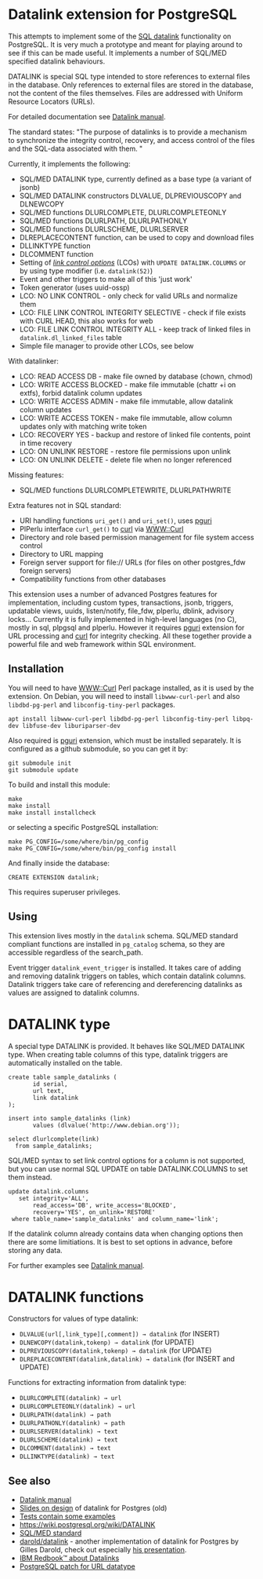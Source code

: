 Datalink extension for PostgreSQL
=================================

This attempts to implement some of the [SQL datalink](https://wiki.postgresql.org/wiki/DATALINK) functionality on PostgreSQL. It is very much a prototype and meant for playing around to see if this can be made useful.
It implements a number of SQL/MED specified datalink behaviours.

DATALINK is special SQL type intended to store references to external files in the database.
Only references to external files are stored in the database, not the content of the files themselves.
Files are addressed with Uniform Resource Locators (URLs).

For detailed documentation see [Datalink manual](https://github.com/lacanoid/datalink/blob/master/docs/README.md).

The standard states: "The purpose of datalinks is to provide a mechanism to synchronize the integrity control, recovery, and access control of the files and the SQL-data associated with them. "

Currently, it implements the following:
- SQL/MED DATALINK type, currently defined as a base type (a variant of jsonb)
- SQL/MED DATALINK constructors DLVALUE, DLPREVIOUSCOPY and DLNEWCOPY 
- SQL/MED functions DLURLCOMPLETE, DLURLCOMPLETEONLY
- SQL/MED functions DLURLPATH, DLURLPATHONLY
- SQL/MED functions DLURLSCHEME, DLURLSERVER
- DLREPLACECONTENT function, can be used to copy and download files
- DLLINKTYPE function
- DLCOMMENT function
- Setting of [*link control options*](https://wiki.postgresql.org/wiki/DATALINK#Datalink_attributes_per_SQL_spec) (LCOs) with `UPDATE DATALINK.COLUMNS` or by using type modifier (i.e. `datalink(52)`)
- Event and other triggers to make all of this 'just work'
- Token generator (uses uuid-ossp)
- LCO: NO LINK CONTROL - only check for valid URLs and normalize them
- LCO: FILE LINK CONTROL INTEGRITY SELECTIVE - check if file exists with CURL HEAD, this also works for web
- LCO: FILE LINK CONTROL INTEGRITY ALL - keep track of linked files in `datalink.dl_linked_files` table
- Simple file manager  to provide other LCOs, see below

With datalinker:
- LCO: READ ACCESS DB - make file owned by database (chown, chmod)
- LCO: WRITE ACCESS BLOCKED - make file immutable (chattr +i on extfs), forbid datalink column updates
- LCO: WRITE ACCESS ADMIN - make file immutable, allow datalink column updates
- LCO: WRITE ACCESS TOKEN - make file immutable, allow column updates only with matching write token
- LCO: RECOVERY YES - backup and restore of linked file contents, point in time recovery
- LCO: ON UNLINK RESTORE - restore file permissions upon unlink
- LCO: ON UNLINK DELETE - delete file when no longer referenced

Missing features:
- SQL/MED functions DLURLCOMPLETEWRITE, DLURLPATHWRITE

Extra features not in SQL standard:
- URI handling functions `uri_get()` and `uri_set()`, uses [pguri](https://github.com/lacanoid/pguri)
- PlPerlu interface `curl_get()` to [curl](https://curl.se/) via [WWW::Curl](https://metacpan.org/pod/WWW::Curl)
- Directory and role based permission management for file system access control
- Directory to URL mapping
- Foreign server support for file:// URLs (for files on other postgres_fdw foreign servers)
- Compatibility functions from other databases

This extension uses a number of advanced Postgres features for implementation,
including custom types, transactions, jsonb, triggers, updatable views, uuids, listen/notify, file_fdw, plperlu, dblink, advisory locks...
Currently it is fully implemented in high-level languages (no C), mostly in sql, plpgsql and plperlu.
However it requires [pguri](https://github.com/lacanoid/pguri) extension for URL processing and [curl](https://curl.se/) for
integrity checking. All these together provide a powerful file and web framework within SQL environment.

Installation
------------

You will need to have 
[WWW::Curl](http://search.cpan.org/~szbalint/WWW-Curl-4.17/lib/WWW/Curl.pm#WWW::Curl::Easy) 
Perl package installed, as it is used by the extension.
On Debian, you will need to install `libwww-curl-perl` and also `libdbd-pg-perl` and `libconfig-tiny-perl` packages.

    apt install libwww-curl-perl libdbd-pg-perl libconfig-tiny-perl libpq-dev libfuse-dev liburiparser-dev

Also required is [pguri](https://github.com/lacanoid/pguri) extension, which must
be installed separately. It is configured as a github submodule, so you can get it by:

    git submodule init
    git submodule update

To build and install this module:

    make
    make install
    make install installcheck

or selecting a specific PostgreSQL installation:

    make PG_CONFIG=/some/where/bin/pg_config
    make PG_CONFIG=/some/where/bin/pg_config install

And finally inside the database:

    CREATE EXTENSION datalink;

This requires superuser privileges.

Using
-----

This extension lives mostly in the `datalink` schema.
SQL/MED standard compliant functions are installed in `pg_catalog` schema, 
so they are accessible regardless of the search_path.

Event trigger `datalink_event_trigger` is installed. 
It takes care of adding and removing datalink triggers on tables, which contain datalink columns.
Datalink triggers take care of referencing and dereferencing datalinks as values are assigned to datalink columns.

DATALINK type
=============

A special type DATALINK is provided. 
It behaves like SQL/MED DATALINK type.
When creating table columns of this type, 
datalink triggers are automatically installed on the table.

    create table sample_datalinks (
           id serial,
           url text,
           link datalink
    );

    insert into sample_datalinks (link)
           values (dlvalue('http://www.debian.org'));

    select dlurlcomplete(link)
      from sample_datalinks;


SQL/MED syntax to set link control options for a column is not supported,
but you can use normal SQL UPDATE on table DATALINK.COLUMNS
to set them instead.

    update datalink.columns
       set integrity='ALL',
           read_access='DB', write_access='BLOCKED',
           recovery='YES', on_unlink='RESTORE'
     where table_name='sample_datalinks' and column_name='link';

If the datalink column already contains data when changing options then there are some limitiations.
It is best to set options in advance, before storing any data.

For further examples see [Datalink manual](https://github.com/lacanoid/datalink/blob/master/docs/README.md).
            
DATALINK functions
==================

Constructors for values of type datalink:

- `DLVALUE(url[,link_type][,comment]) → datalink` (for INSERT)
- `DLNEWCOPY(datalink,tokenp) → datalink` (for UPDATE)
- `DLPREVIOUSCOPY(datalink,tokenp) → datalink` (for UPDATE)
- `DLREPLACECONTENT(datalink,datalink) → datalink` (for INSERT and UPDATE)

Functions for extracting information from datalink type:

- `DLURLCOMPLETE(datalink) → url`
- `DLURLCOMPLETEONLY(datalink) → url`
- `DLURLPATH(datalink) → path`
- `DLURLPATHONLY(datalink) → path`
- `DLURLSERVER(datalink) → text`
- `DLURLSCHEME(datalink) → text`
- `DLCOMMENT(datalink) → text`
- `DLLINKTYPE(datalink) → text`

See also
--------
- [Datalink manual](https://github.com/lacanoid/datalink/blob/master/docs/README.md) 
- [Slides on design](https://github.com/lacanoid/datalink/blob/master/docs/datalink.pdf) of datalink for Postgres (old)
- [Tests contain some examples](test/sql)
- https://wiki.postgresql.org/wiki/DATALINK
- [SQL/MED standard](http://www.wiscorp.com/sql20nn.zip)
- [darold/datalink](https://github.com/darold/datalink) - another implementation of datalink for Postgres by Gilles Darold, 
  check out especially [his presentation](https://github.com/darold/datalink/blob/master/SQL-MED-DATALINK-PgConfAsia2019.pdf).
- [IBM Redbook™ about Datalinks](https://www.redbooks.ibm.com/abstracts/sg246280.html)
- [PostgreSQL patch for URL datatype](https://commitfest.postgresql.org/patch/5432/)
  
